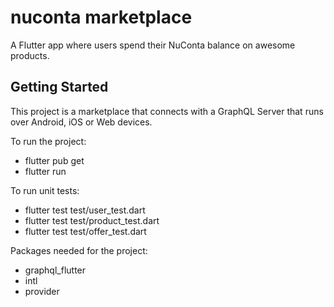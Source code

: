 # nuconta marketplace

A Flutter app where users spend their NuConta balance on awesome products.

## Getting Started

This project is a marketplace that connects with a GraphQL Server that runs over Android, iOS or Web devices.

To run the project:
- flutter pub get
- flutter run

To run unit tests:
- flutter test test/user_test.dart
- flutter test test/product_test.dart
- flutter test test/offer_test.dart

Packages needed for the project:
- graphql_flutter
- intl
- provider

